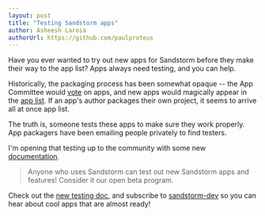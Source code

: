 ```yaml
---
layout: post
title: "Testing Sandstorm apps"
author: Asheesh Laroia
authorUrl: https://github.com/paulproteus
---
```


Have you ever wanted to try out new apps for Sandstorm before they make their
way to the app list? Apps always need testing, and you can help.

Historically, the packaging process has been somewhat
opaque -- the App Committee would
[vote](https://sandstorm.io/vote) on apps, and new apps would magically appear
in the [app list](https://sandstorm.io/apps/). If an app's author packages
their own project, it seems to arrive all at once app list.

The truth is, someone tests these apps to make sure
they work properly. App packagers have been emailing people privately to find testers.

I'm opening that testing up to the community with some
new
[documentation](https://github.com/sandstorm-io/sandstorm/wiki/Testing).

> Anyone who uses Sandstorm can test out new Sandstorm apps and features!
> Consider it our open beta program.

Check out the
[new testing doc](https://github.com/sandstorm-io/sandstorm/wiki/Testing),
and subscribe to
[sandstorm-dev](https://groups.google.com/forum/#!forum/sandstorm-dev)
so you can hear about cool apps that are almost ready!